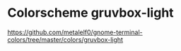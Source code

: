 # Colorscheme gruvbox-light

https://github.com/metalelf0/gnome-terminal-colors/tree/master/colors/gruvbox-light
